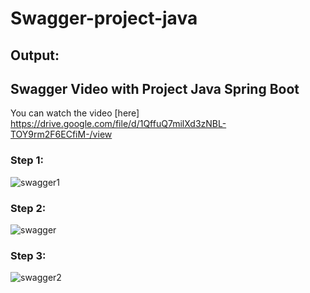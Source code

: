 # Swagger-project-java

## Output:
## Swagger Video with Project Java Spring Boot

You can watch the video [here]
https://drive.google.com/file/d/1QffuQ7milXd3zNBL-TOY9rm2F6ECfiM-/view

### Step 1:
![swagger1](https://github.com/user-attachments/assets/63251176-e795-41f1-a6c4-1b1a55fd7f27)

### Step 2:
![swagger](https://github.com/user-attachments/assets/5320372b-b8c4-4be2-b547-103e7e9496d1)

### Step 3:
![swagger2](https://github.com/user-attachments/assets/c3d04691-6349-4301-974a-fee3fba1279e)

